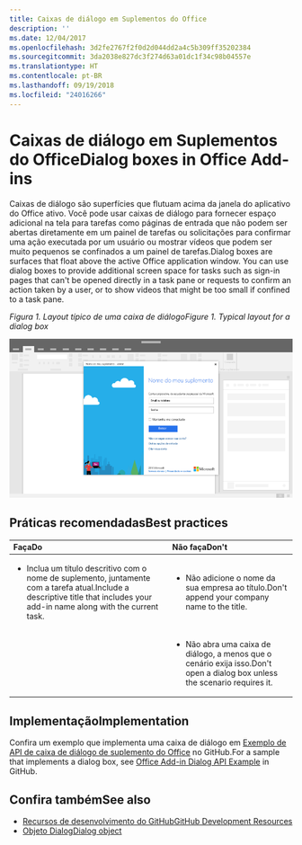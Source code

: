 ```yaml
---
title: Caixas de diálogo em Suplementos do Office
description: ''
ms.date: 12/04/2017
ms.openlocfilehash: 3d2fe2767f2f0d2d044dd2a4c5b309ff35202384
ms.sourcegitcommit: 3da2038e827dc3f274d63a01dc1f34c98b04557e
ms.translationtype: HT
ms.contentlocale: pt-BR
ms.lasthandoff: 09/19/2018
ms.locfileid: "24016266"
---
```

# <a name="dialog-boxes-in-office-add-ins"></a><span data-ttu-id="52d24-102">Caixas de diálogo em Suplementos do Office</span><span class="sxs-lookup"><span data-stu-id="52d24-102">Dialog boxes in Office Add-ins</span></span>
 
<span data-ttu-id="52d24-p101">Caixas de diálogo são superfícies que flutuam acima da janela do aplicativo do Office ativo. Você pode usar caixas de diálogo para fornecer espaço adicional na tela para tarefas como páginas de entrada que não podem ser abertas diretamente em um painel de tarefas ou solicitações para confirmar uma ação executada por um usuário ou mostrar vídeos que podem ser muito pequenos se confinados a um painel de tarefas.</span><span class="sxs-lookup"><span data-stu-id="52d24-p101">Dialog boxes are surfaces that float above the active Office application window. You can use dialog boxes to provide additional screen space for tasks such as sign-in pages that can't be opened directly in a task pane or requests to confirm an action taken by a user, or to show videos that might be too small if confined to a task pane.</span></span>

<span data-ttu-id="52d24-105">*Figura 1. Layout típico de uma caixa de diálogo*</span><span class="sxs-lookup"><span data-stu-id="52d24-105">*Figure 1. Typical layout for a dialog box*</span></span>

![Uma imagem de exemplo que exibe um layout típico de uma caixa de diálogo](../images/overview-with-app-dialog.png)

## <a name="best-practices"></a><span data-ttu-id="52d24-107">Práticas recomendadas</span><span class="sxs-lookup"><span data-stu-id="52d24-107">Best practices</span></span>

|<span data-ttu-id="52d24-108">**Faça**</span><span class="sxs-lookup"><span data-stu-id="52d24-108">**Do**</span></span>|<span data-ttu-id="52d24-109">**Não faça**</span><span class="sxs-lookup"><span data-stu-id="52d24-109">**Don't**</span></span>|
|:-----|:--------|
|<ul><li><span data-ttu-id="52d24-110">Inclua um título descritivo com o nome de suplemento, juntamente com a tarefa atual.</span><span class="sxs-lookup"><span data-stu-id="52d24-110">Include a descriptive title that includes your add-in name along with the current task.</span></span></li></ul>|<ul><li><span data-ttu-id="52d24-111">Não adicione o nome da sua empresa ao título.</span><span class="sxs-lookup"><span data-stu-id="52d24-111">Don't append your company name to the title.</span></span></li></ul>|
||<ul><li><span data-ttu-id="52d24-112">Não abra uma caixa de diálogo, a menos que o cenário exija isso.</span><span class="sxs-lookup"><span data-stu-id="52d24-112">Don't open a dialog box unless the scenario requires it.</span></span></li></ul>|

## <a name="implementation"></a><span data-ttu-id="52d24-113">Implementação</span><span class="sxs-lookup"><span data-stu-id="52d24-113">Implementation</span></span>

<span data-ttu-id="52d24-114">Confira um exemplo que implementa uma caixa de diálogo em [Exemplo de API de caixa de diálogo de suplemento do Office](https://github.com/OfficeDev/Office-Add-in-Dialog-API-Simple-Example) no GitHub.</span><span class="sxs-lookup"><span data-stu-id="52d24-114">For a sample that implements a dialog box, see [Office Add-in Dialog API Example](https://github.com/OfficeDev/Office-Add-in-Dialog-API-Simple-Example) in GitHub.</span></span>

## <a name="see-also"></a><span data-ttu-id="52d24-115">Confira também</span><span class="sxs-lookup"><span data-stu-id="52d24-115">See also</span></span>

- [<span data-ttu-id="52d24-116">Recursos de desenvolvimento do GitHub</span><span class="sxs-lookup"><span data-stu-id="52d24-116">GitHub Development Resources</span></span>](https://github.com/OfficeDev/Office-Add-in-UX-Design-Patterns-Code)
- [<span data-ttu-id="52d24-117">Objeto Dialog</span><span class="sxs-lookup"><span data-stu-id="52d24-117">Dialog object</span></span>](https://docs.microsoft.com/javascript/api/office/office.dialog?view=office-js)


